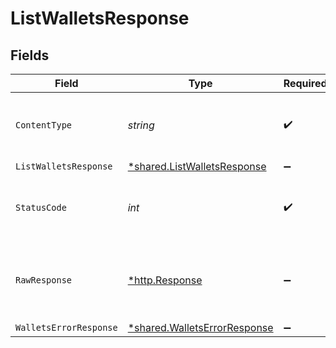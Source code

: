 # ListWalletsResponse


## Fields

| Field                                                                       | Type                                                                        | Required                                                                    | Description                                                                 |
| --------------------------------------------------------------------------- | --------------------------------------------------------------------------- | --------------------------------------------------------------------------- | --------------------------------------------------------------------------- |
| `ContentType`                                                               | *string*                                                                    | :heavy_check_mark:                                                          | HTTP response content type for this operation                               |
| `ListWalletsResponse`                                                       | [*shared.ListWalletsResponse](../../models/shared/listwalletsresponse.md)   | :heavy_minus_sign:                                                          | OK                                                                          |
| `StatusCode`                                                                | *int*                                                                       | :heavy_check_mark:                                                          | HTTP response status code for this operation                                |
| `RawResponse`                                                               | [*http.Response](https://pkg.go.dev/net/http#Response)                      | :heavy_minus_sign:                                                          | Raw HTTP response; suitable for custom response parsing                     |
| `WalletsErrorResponse`                                                      | [*shared.WalletsErrorResponse](../../models/shared/walletserrorresponse.md) | :heavy_minus_sign:                                                          | OK                                                                          |
